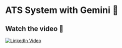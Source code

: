 # ATS System with Gemini 🚀

## Watch the video 🎥
[![LinkedIn Video](https://img.shields.io/badge/Watch%20on%20LinkedIn-Click%20Here-blue)](https://www.linkedin.com/posts/abdullah-khaled-0608a9236_%D8%A7%D9%84%D8%B3%D9%84%D8%A7%D9%85-%D8%B9%D9%84%D9%8A%D9%83%D9%85-video-no-3-ats-system-with-activity-7155658583467057152-bKEg?utm_source=share)

